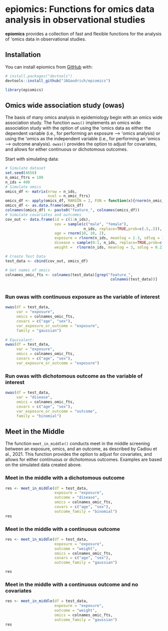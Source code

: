 # epiomics: Functions for omics data analysis in observational studies

**epiomics** provides a collection of fast and flexible functions for the analysis of 'omics data in observational studies.

## Installation

You can install epiomics from [GitHub](https://github.com/) with:

``` r
# install.packages("devtools")
devtools::install_github("JAGoodrich/epiomics")

library(epiomics)
```

## Omics wide association study (owas)

The basis of many omics analysis in epidemiology begin with an omics wide association study. The function `owas()` implements an omics wide association study with the option of using the 'omics data as either the dependent variable (i.e., for performing an exposure --\> 'omics analysis) or using the 'omics as the independent variable (i.e., for performing an 'omics --\> outcome analysis). `owas()` provides the option to adjust for covariates, and allows for either continuous or dichotomous outcomes.

Start with simulating data:

``` r
# Simulate dataset
set.seed(4656)
n_omic_ftrs = 100
n_ids = 400
# Simulate omics
omics_df <- matrix(nrow = n_ids, 
                   ncol = n_omic_ftrs)
omics_df <- apply(omics_df, MARGIN = 2, FUN = function(x){rnorm(n_omic_ftrs)})
omics_df <- as.data.frame(omics_df)
colnames(omics_df) <- paste0("feature_", colnames(omics_df))
# Simulate covariates and outcomes
cov_out <- data.frame(id = c(1:n_ids), 
                      sex = sample(c("male", "female"), 
                                   n_ids, replace=TRUE,prob=c(.5,.5)),
                      age = rnorm(10, 10, 2),
                      exposure = rlnorm(n_ids, meanlog = 2.3, sdlog = 1),
                      disease = sample(0:1, n_ids, replace=TRUE,prob=c(.9,.1)),
                      weight =  rlnorm(n_ids, meanlog = 3, sdlog = 0.2))

# Create Test Data
test_data <- cbind(cov_out, omics_df)

# Get names of omics
colnames_omic_fts <- colnames(test_data)[grep("feature_",
                                               colnames(test_data))]
                                               
```

### Run owas with continuous exposure as the variable of interest

``` r
owas(df = test_data, 
     var = "exposure", 
     omics = colnames_omic_fts, 
     covars = c("age", "sex"), 
     var_exposure_or_outcome = "exposure", 
     family = "gaussian")
     
# Equivalent: 
owas(df = test_data, 
     var = "exposure", 
     omics = colnames_omic_fts, 
     covars = c("age", "sex"), 
     var_exposure_or_outcome = "exposure")  
```

### Run owas with dichotomous outcome as the variable of interest

``` r
owas(df = test_data, 
     var = "disease", 
     omics = colnames_omic_fts, 
     covars = c("age", "sex"), 
     var_exposure_or_outcome = "outcome", 
     family = "binomial")
```


## Meet in the Middle

The function `meet_in_middle()` conducts meet in the middle screening between an exposure, omics, and an outcome, as described by Cadiou et al., 2021. This function provides the option to adjust for covariates, and allows for either continuous or dichotomous outcomes. Examples are based on the simulated data created above. 

### Meet in the middle with a dichotomous outcome

``` r
res <- meet_in_middle(df = test_data,
                      exposure = "exposure", 
                      outcome = "disease", 
                      omics = colnames_omic_fts,
                      covars = c("age", "sex"), 
                      outcome_family = "binomial")
res
``` 


### Meet in the middle with a continuous outcome 

``` r
res <- meet_in_middle(df = test_data,
                      exposure = "exposure", 
                      outcome = "weight", 
                      omics = colnames_omic_fts,
                      covars = c("age", "sex"), 
                      outcome_family = "gaussian")

res
``` 


### Meet in the middle with a continuous outcome and no covariates

``` r 
res <- meet_in_middle(df = test_data,
                      exposure = "exposure", 
                      outcome = "weight", 
                      omics = colnames_omic_fts,
                      outcome_family = "gaussian")
res
```
